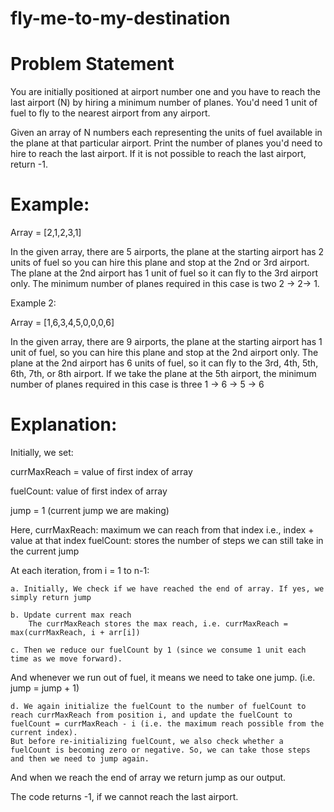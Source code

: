 # fly-me-to-my-destination

# Problem Statement
You are initially positioned at airport number one and you have to reach the last airport (N) by hiring a minimum number of planes. You'd need 1 unit of fuel to fly to the nearest airport from any airport. 

Given an array of N numbers each representing the units of fuel available in the plane at that particular airport. Print the number of planes you'd need to hire to reach the last airport. If it is not possible to reach the last airport, return -1.

# Example: 

Array = [2,1,2,3,1]

In the given array, there are 5 airports, the plane at the starting airport has 2 units of fuel so you can hire this plane and stop at the 2nd or 3rd airport. The plane at the 2nd airport has 1 unit of fuel so it can fly to the 3rd airport only. The minimum number of planes required in this case is two 2 → 2→ 1. 

Example 2:

Array = [1,6,3,4,5,0,0,0,6]

In the given array, there are 9 airports, the plane at the starting airport has 1 unit of fuel, so you can hire this plane and stop at the 2nd airport only. The plane at the 2nd airport has 6 units of fuel, so it can fly to the 3rd, 4th, 5th, 6th, 7th, or 8th airport. If we take the plane at the 5th airport, the minimum number of planes required in this case is three 1 → 6 → 5 → 6

# Explanation:

Initially, we set: 

currMaxReach = value of first index of array

fuelCount: value of first index of array

jump = 1 (current jump we are making)

Here, 
currMaxReach: maximum we can reach from that index
	i.e., index + value at that index
fuelCount: stores the number of steps we can still take in the current jump

At each iteration, from i = 1 to n-1:

	a. Initially, We check if we have reached the end of array. If yes, we simply return jump
	
	b. Update current max reach
	 	The currMaxReach stores the max reach, i.e. currMaxReach = max(currMaxReach, i + arr[i])
	 	
	c. Then we reduce our fuelCount by 1 (since we consume 1 unit each time as we move forward).

And whenever we run out of fuel, it means we need to take one jump. (i.e. jump = jump + 1)

	d. We again initialize the fuelCount to the number of fuelCount to reach currMaxReach from position i, and update the fuelCount to fuelCount = currMaxReach - i (i.e. the maximum reach possible from the current index).
	But before re-initializing fuelCount, we also check whether a fuelCount is becoming zero or negative. So, we can take those steps and then we need to jump again.

And when we reach the end of array we return jump as our output. 

The code returns -1, if we cannot reach the last airport.
